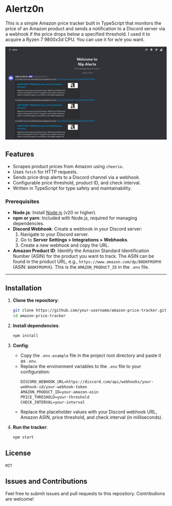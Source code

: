 # Alertz0n

This is a simple Amazon price tracker built in TypeScript that monitors the price of an Amazon product and sends a notification to a Discord server via a webhook if the price drops below a specified threshold. I used it to acquire a Ryzen 7 9800x3d CPU. You can use it for w/e you want.

![Screenshot](screenshot.png 'Screenshot')

## Features

-   Scrapes product prices from Amazon using `cheerio`.
-   Uses `fetch` for HTTP requests.
-   Sends price drop alerts to a Discord channel via a webhook.
-   Configurable price threshold, product ID, and check interval.
-   Written in TypeScript for type safety and maintainability.

### Prerequisites

-   **Node.js**: Install [Node.js](https://nodejs.org/) (v20 or higher).
-   **npm or yarn**: Included with Node.js, required for managing dependencies.
-   **Discord Webhook**: Create a webhook in your Discord server:
    1. Navigate to your Discord server.
    2. Go to **Server Settings > Integrations > Webhooks**.
    3. Create a new webhook and copy the URL.
-   **Amazon Product ID**: Identify the Amazon Standard Identification Number (ASIN) for the product you want to track. The ASIN can be found in the product URL, e.g., `https://www.amazon.com/dp/B0DKFMSMYK` (ASIN: `B0DKFMSMYK`). This is the `AMAZON_PRODUCT_ID` in the `.env` file.

---

## Installation

1. **Clone the repository**:

    ```bash
    git clone https://github.com/your-username/amazon-price-tracker.git
    cd amazon-price-tracker
    ```

2. **Install dependencies**:

    ```bash
    npm install
    ```

3. **Config**:

    - Copy the `.env.example` file in the project root directory and paste it as `.env`.
    - Replace the environment variables to the `.env` file to your configuration:
        ```env
        DISCORD_WEBHOOK_URL=https://discord.com/api/webhooks/your-webhook-id/your-webhook-token
        AMAZON_PRODUCT_ID=your-amazon-asin
        PRICE_THRESHOLD=your-threshold
        CHECK_INTERVAL=your-interval
        ```
    - Replace the placeholder values with your Discord webhook URL, Amazon ASIN, price threshold, and check interval (in milliseconds).

4. **Run the tracker**:

    ```bash
    npm start
    ```

## License

```
MIT
```

## Issues and Contributions

Feel free to submit issues and pull requests to this repository. Contributions are welcome!
